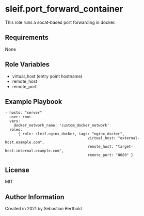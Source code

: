 # sleif.port_forward_container

This role runs a socat-based port forwarding in docker.

## Requirements

None

## Role Variables

- virtual_host (entry point hostname)
- remote_host
- remote_port

## Example Playbook

    - hosts: "server"
      user: root
      vars:
        docker_network_name: 'custom_docker_network'
      roles:
        - { role: sleif.nginx_docker, tags: "nginx_docker",
                                          virtual_host: "external-host.example.com",
                                          remote_host: "target-host.internal.example.com",
                                          remote_port: "8080" }

## License

MIT

## Author Information

Created in 2021 by Sebastian Berthold
